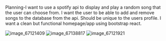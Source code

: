 Planning-I want to use a spotify api to display and play a random song that the user can choose from.  I want the user to be able to add and remove songs to the database from the api. Should be unique to the users profile. I want a clean but functional homepage/app using bootstrap react.

![image_67121409](https://user-images.githubusercontent.com/114432332/205409923-d4498445-250c-431e-876b-a2f16a64a2f2.JPG)
![image_67138817](https://user-images.githubusercontent.com/114432332/205409926-3c26518e-33df-4b0c-88e6-eb16a866b091.JPG)
![image_67121921](https://user-images.githubusercontent.com/114432332/205409933-bbe2af5f-819c-47a0-8d8c-18fb68db9452.JPG)
